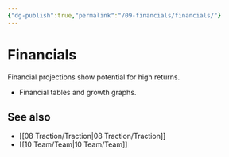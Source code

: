 ```yaml
---
{"dg-publish":true,"permalink":"/09-financials/financials/"}
---
```



# Financials

Financial projections show potential for high returns.

- Financial tables and growth graphs.

## See also
- [[08 Traction/Traction\|08 Traction/Traction]]
- [[10 Team/Team\|10 Team/Team]]